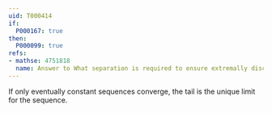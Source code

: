 ```yaml
---
uid: T000414
if:
  P000167: true
then:
  P000099: true
refs:
- mathse: 4751818
  name: Answer to What separation is required to ensure extremally disconnected spaces are sequentially discrete?
---
```


If only eventually constant sequences converge, the tail is the unique limit for the sequence.
